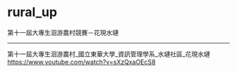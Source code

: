 # rural_up
第十一屆大專生洄游農村競賽－花現水璉
__________________________________
第十一屆大專生洄游農村_國立東華大學_資訊管理學系_水璉社區_花現水璉
https://www.youtube.com/watch?v=sXzQxaOEcS8

